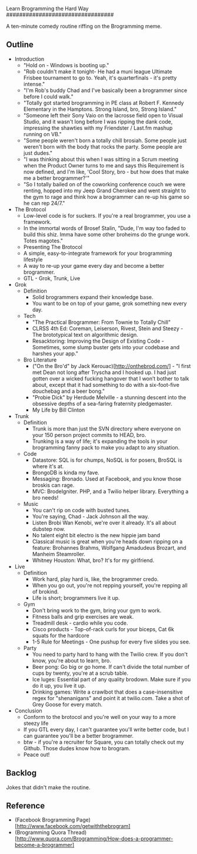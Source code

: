 Learn Brogramming the Hard Way
#################################

A ten-minute comedy routine riffing on the Brogramming meme.  


Outline
---------------------------------

- Introduction
    - "Hold on - Windows is booting up."
    - "Rob couldn't make it tonight- He had a muni league Ultimate Frisbee tournament to go to.  Yeah, it's quarterfinals - it's pretty intense."
    - "I'm Rob's buddy Chad and I've basically been a brogrammer since before I could walk."
    - "Totally got started brogramming in PE class at Robert F. Kennedy Elementary in the Hamptons. Strong Island, bro, Strong Island."
    - "Someone left their Sony Vaio on the lacrosse field open to Visual Studio, and it wasn't long before I was ripping the dank code, impressing the shawties with my Friendster / Last.fm mashup running on VB."
    - "Some people weren't born a totally chill brosiah.  Some people just weren't born with the body that rocks the party.  Some people are just dudes."
    - "I was thinking about this when I was sitting in a Scrum meeting when the Product Owner turns to me and says this Requirement is now defined, and I'm like, 'Cool Story, bro - but how does that make me a better brogrammer?'"
    - "So I totally bailed on of the coworking conference couch we were renting, hopped into my Jeep Grand Cherokee and went straight to the gym to rage and think how a brogrammer can re-up his game so he can rep 24/7."    
- The Brotocol
    - Low-level code is for suckers.  If you're a real brogrammer, you use a framework.
    - In the immortal words of Brosef Stalin, "Dude, I'm way too faded to build this shiz. Imma have some other broheims do the grunge work. Totes magotes."
    - Presenting The Brotocol
    - A simple, easy-to-integrate framework for your brogramming lifestyle
    - A way to re-up your game every day and become a better brogrammer.
    - GTL - Grok, Trunk, Live 
- Grok
    - Definition
        - Solid brogrammers expand their knowledge base.
        - You want to be on top of your game, grok something new every day.
    - Tech
        - "The Practical Brogrammer: From Townie to Totally Chill"
        - CLRSS 4th Ed: Coreman, Leiserson, Rivest, Stein and Steezy - The brototypical text on algorithmic design.
        - Resacktoring: Improving the Design of Existing Code - Sometimes, some slump buster gets into your codebase and harshes your app."  
    - Bro Literature
	    - ("On the Bro'd" by Jack Kerouac)[http://onthebrod.com/] - "I first met Dean not long after Tryscha and I hooked up. I had just gotten over a wicked fucking hangover that I won’t bother to talk about, except that it had something to do with a six-foot-five douchebag and a beer bong."
	    - "Probie Dick" by Herdude Melville - a stunning descent into the obsessive depths of a sea-faring fraternity pledgemaster.
	    - My Life by Bill Clinton
- Trunk
    - Definition
        - Trunk is more than just the SVN directory where everyone on your 150 person project commits to HEAD, bro.
        - Trunking is a way of life; it's expanding the tools in your brogramming fanny pack to make you adapt to any situation.
    - Code
        - Datastore: SQL is for chumps, NoSQL is for posers, BroSQL is where it's at.  
        - BrongoDB is kinda my fave.
        - Messaging:  Bronado.  Used at Facebook, and you know those broskis can rage.
        - MVC: BrodeIgniter.  PHP, and a Twilio helper library.  Everything a bro needs!
    - Music
        - You can't rip on code with busted tunes.
        - You're saying, Chad - Jack Johnson all the way.
        - Listen Brobi Wan Kenobi, we're over it already.  It's all about dubstep now.
        - No talent eight bit electro is the new hippie jam band
        - Classical music is great when you're heads down ripping on a feature: Brohannes Brahms, Wolfgang Amadudeus Brozart, and Manheim Steamroller. 
        - Whitney Houston: What, bro?  It's for my girlfriend.
- Live
    - Definition
        - Work hard, play hard is, like, the brogrammer credo.
        - When you go out, you're not repping yourself, you're repping all of brokind.
        - Life is short; brogrammers live it up.
    - Gym
        - Don't bring work to the gym, bring your gym to work.
        - Fitness balls and grip exercises are weak.
        - Treadmill desk - cardio while you code.
        - Cisco products - Top-of-rack curls for your biceps, Cat 6k squats for the hardcore
        - 1-5 Rule for Meetings - One pushup for every five slides you see.
    - Party
       - You need to party hard to hang with the Twilio crew.  If you don't know, you're about to learn, bro.
       - Beer pong: Go big or go home.  If can't divide the total number of cups by twenty, you're at a scrub table.
       - Ice luges: Essential part of any quality brodown.  Make sure if you do it up, you live it up.
       - Drinking games: Write a crawlbot that does a case-insensitive regex for "shenanigans" and point it at twilio.com.  Take a shot of Grey Goose for every match.
- Conclusion
    - Conform to the brotocol and you're well on your way to a more steezy life
    - If you GTL every day, I can't guarantee you'll write better code, but I can guarantee you'll be a better brogrammer. 
    - btw - if you're a recruiter for Square, you can totally check out my Github.  Those dudes know how to brogram.
    - Peace out!
    

Backlog
-----------------------------------------

Jokes that didn't make the routine.



Reference
---------------------------------

* (Facebook Brogramming Page)[http://www.facebook.com/getwiththebrogram]
* (Brogramming Quora Thread)[http://www.quora.com/Brogramming/How-does-a-programmer-become-a-brogrammer]